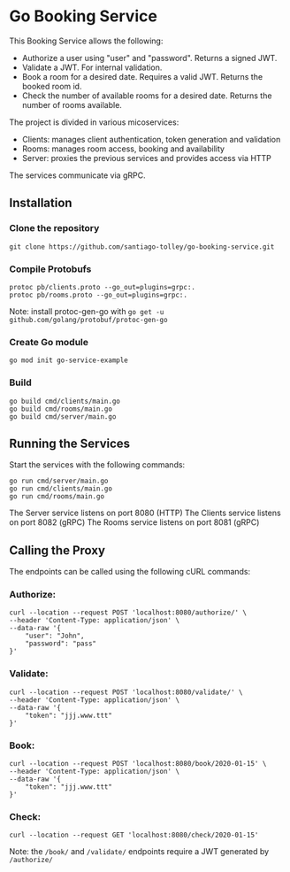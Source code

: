 # Go Booking Service
This Booking Service allows the following:
- Authorize a user using "user" and "password". Returns a signed JWT.
- Validate a JWT. For internal validation.
- Book a room for a desired date. Requires a valid JWT. Returns the booked room id.
- Check the number of available rooms for a desired date. Returns the number of rooms available.

The project is divided in various micoservices:
- Clients: manages client authentication, token generation and validation
- Rooms: manages room access, booking and availability
- Server: proxies the previous services and provides access via HTTP

The services communicate via gRPC.

## Installation

### Clone the repository
```
git clone https://github.com/santiago-tolley/go-booking-service.git
```
### Compile Protobufs
```
protoc pb/clients.proto --go_out=plugins=grpc:.
protoc pb/rooms.proto --go_out=plugins=grpc:.
```
Note: install protoc-gen-go with `go get -u github.com/golang/protobuf/protoc-gen-go`

### Create Go module
```
go mod init go-service-example
```

### Build
```
go build cmd/clients/main.go
go build cmd/rooms/main.go
go build cmd/server/main.go
```

## Running the Services
Start the services with the following commands:
```
go run cmd/server/main.go
go run cmd/clients/main.go
go run cmd/rooms/main.go
```
The Server service listens on port 8080 (HTTP)
The Clients service listens on port 8082 (gRPC)
The Rooms service listens on port 8081 (gRPC)


## Calling the Proxy
The endpoints can be called using the following cURL commands:
### Authorize: 
```
curl --location --request POST 'localhost:8080/authorize/' \
--header 'Content-Type: application/json' \
--data-raw '{
	"user": "John",
	"password": "pass"
}'
```

### Validate: 
```
curl --location --request POST 'localhost:8080/validate/' \
--header 'Content-Type: application/json' \
--data-raw '{
	"token": "jjj.www.ttt"
}'
```

### Book: 
```
curl --location --request POST 'localhost:8080/book/2020-01-15' \
--header 'Content-Type: application/json' \
--data-raw '{
	"token": "jjj.www.ttt"
}'
```

### Check: 
```
curl --location --request GET 'localhost:8080/check/2020-01-15'
```
Note: the `/book/` and `/validate/` endpoints require a JWT generated by `/authorize/`